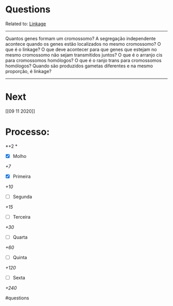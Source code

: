 # Questions
Related to: [Linkage](Linkage.md)

---

Quantos genes formam um cromossomo?
A segregação independente acontece quando os genes estão localizados no mesmo cromossomo?
O que é o linkage?
O que deve acontecer para que genes que estejam no mesmo cromossomo não sejam transmitidos juntos?
O que é o arranjo cis para cromossomos homólogos?
O que é o ranjo trans para cromossomos homólogos?
Quando são produzidos gametas diferentes e na mesmo proporção, é linkage?

---
# Next
[[09 11 2020]]
# Processo:
*+2 *
- [x] Molho  

*+7* 

- [x] Primeira 

*+10* 

- [ ] Segunda

*+15* 

- [ ] Terceira 

*+30* 

- [ ] Quarta 

*+60* 

- [ ] Quinta 

*+120* 

- [ ] Sexta 

*+240* 


#questions
